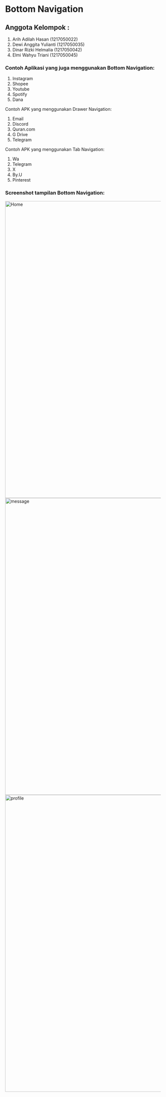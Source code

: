 # Bottom Navigation
## Anggota Kelompok :
1. Arih Adilah Hasan (1217050022)
2. Dewi Anggita Yulianti (1217050035)
3. Dinar Rizki Helmalia (1217050042)
4. Elmi Wahyu Triani (1217050045)

### Contoh Aplikasi yang juga menggunakan Bottom Navigation:
1. Instagram
2. Shopee
3. Youtube
4. Spotify
5. Dana

Contoh APK yang menggunakan Drawer Navigation:
1. Email
2. Discord
3. Quran.com
4. G Drive
5. Telegram

Contoh APK yang menggunakan Tab Navigation:
1. Wa
2. Telegram
3. X
4. By.U
5. Pinterest

### Screenshot tampilan Bottom Navigation:
<img width="960" alt="Home" src="https://github.com/dewianggitaa/bottomNavigation/assets/95553640/fab896e3-a6a9-45c5-bb8b-6114bb3e60a7">
<img width="960" alt="message" src="https://github.com/dewianggitaa/bottomNavigation/assets/95553640/ede1bcca-7c28-45ae-a183-0ac9210fe8cc">
<img width="960" alt="profile" src="https://github.com/dewianggitaa/bottomNavigation/assets/95553640/5f767e54-d00e-4ba8-b233-6a17dde910c1">
